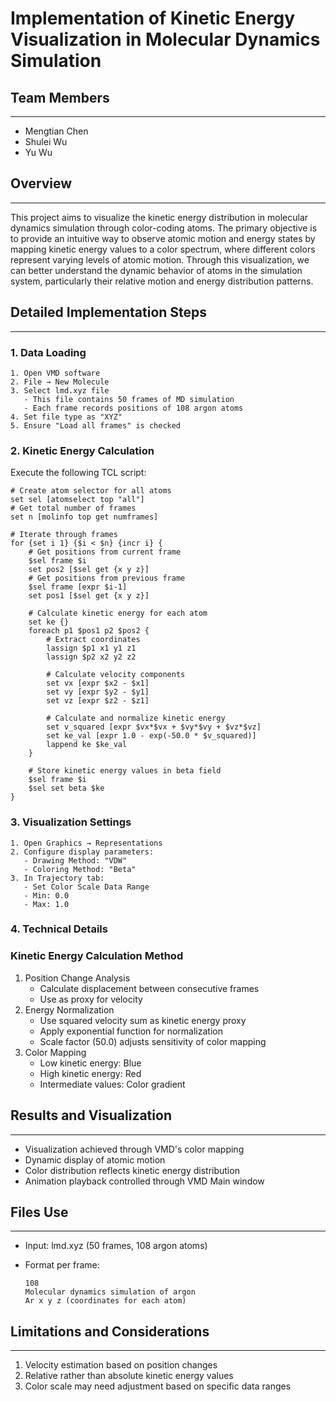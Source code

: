 # Implementation of Kinetic Energy Visualization in Molecular Dynamics Simulation

## Team Members

---

- Mengtian Chen
- Shulei Wu
- Yu Wu

## Overview

---

This project aims to visualize the kinetic energy distribution in molecular dynamics simulation through color-coding atoms. The primary objective is to provide an intuitive way to observe atomic motion and energy states by mapping kinetic energy values to a color spectrum, where different colors represent varying levels of atomic motion. Through this visualization, we can better understand the dynamic behavior of atoms in the simulation system, particularly their relative motion and energy distribution patterns.

## Detailed Implementation Steps

---

### 1. Data Loading

```
1. Open VMD software
2. File → New Molecule
3. Select lmd.xyz file
   - This file contains 50 frames of MD simulation
   - Each frame records positions of 108 argon atoms
4. Set file type as "XYZ"
5. Ensure "Load all frames" is checked
```

### 2. Kinetic Energy Calculation

Execute the following TCL script:

```
# Create atom selector for all atoms
set sel [atomselect top "all"]
# Get total number of frames
set n [molinfo top get numframes]

# Iterate through frames
for {set i 1} {$i < $n} {incr i} {
    # Get positions from current frame
    $sel frame $i
    set pos2 [$sel get {x y z}]
    # Get positions from previous frame
    $sel frame [expr $i-1]
    set pos1 [$sel get {x y z}]

    # Calculate kinetic energy for each atom
    set ke {}
    foreach p1 $pos1 p2 $pos2 {
        # Extract coordinates
        lassign $p1 x1 y1 z1
        lassign $p2 x2 y2 z2

        # Calculate velocity components
        set vx [expr $x2 - $x1]
        set vy [expr $y2 - $y1]
        set vz [expr $z2 - $z1]

        # Calculate and normalize kinetic energy
        set v_squared [expr $vx*$vx + $vy*$vy + $vz*$vz]
        set ke_val [expr 1.0 - exp(-50.0 * $v_squared)]
        lappend ke $ke_val
    }

    # Store kinetic energy values in beta field
    $sel frame $i
    $sel set beta $ke
}
```

### 3. Visualization Settings

```
1. Open Graphics → Representations
2. Configure display parameters:
   - Drawing Method: "VDW"
   - Coloring Method: "Beta"
3. In Trajectory tab:
   - Set Color Scale Data Range
   - Min: 0.0
   - Max: 1.0
```

### 4. Technical Details

### Kinetic Energy Calculation Method

1. Position Change Analysis
    - Calculate displacement between consecutive frames
    - Use as proxy for velocity
2. Energy Normalization
    - Use squared velocity sum as kinetic energy proxy
    - Apply exponential function for normalization
    - Scale factor (50.0) adjusts sensitivity of color mapping
3. Color Mapping
    - Low kinetic energy: Blue
    - High kinetic energy: Red
    - Intermediate values: Color gradient

## Results and Visualization

---

- Visualization achieved through VMD's color mapping
- Dynamic display of atomic motion
- Color distribution reflects kinetic energy distribution
- Animation playback controlled through VMD Main window

## Files Use

---

- Input: lmd.xyz (50 frames, 108 argon atoms)
- Format per frame:
    
    ```
    108
    Molecular dynamics simulation of argon
    Ar x y z (coordinates for each atom)
    ```
    

## Limitations and Considerations

---

1. Velocity estimation based on position changes
2. Relative rather than absolute kinetic energy values
3. Color scale may need adjustment based on specific data ranges

